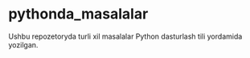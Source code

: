 # pythonda_masalalar
Ushbu repozetoryda turli xil masalalar Python dasturlash tili yordamida yozilgan.
